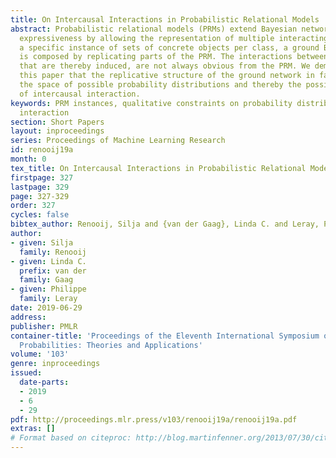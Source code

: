 ```yaml
---
title: On Intercausal Interactions in Probabilistic Relational Models
abstract: Probabilistic relational models (PRMs) extend Bayesian networks beyond propositional
  expressiveness by allowing the representation of multiple interacting classes. For
  a specific instance of sets of concrete objects per class, a ground Bayesian network
  is composed by replicating parts of the PRM. The interactions between the objects
  that are thereby induced, are not always obvious from the PRM. We demonstrate in
  this paper that the replicative structure of the ground network in fact constrains
  the space of possible probability distributions and thereby the possible patterns
  of intercausal interaction.
keywords: PRM instances, qualitative constraints on probability distributions, intercausal
  interaction
section: Short Papers
layout: inproceedings
series: Proceedings of Machine Learning Research
id: renooij19a
month: 0
tex_title: On Intercausal Interactions in Probabilistic Relational Models
firstpage: 327
lastpage: 329
page: 327-329
order: 327
cycles: false
bibtex_author: Renooij, Silja and {van der Gaag}, Linda C. and Leray, Philippe
author:
- given: Silja
  family: Renooij
- given: Linda C.
  prefix: van der
  family: Gaag
- given: Philippe
  family: Leray
date: 2019-06-29
address: 
publisher: PMLR
container-title: 'Proceedings of the Eleventh International Symposium on Imprecise
  Probabilities: Theories and Applications'
volume: '103'
genre: inproceedings
issued:
  date-parts:
  - 2019
  - 6
  - 29
pdf: http://proceedings.mlr.press/v103/renooij19a/renooij19a.pdf
extras: []
# Format based on citeproc: http://blog.martinfenner.org/2013/07/30/citeproc-yaml-for-bibliographies/
---
```

